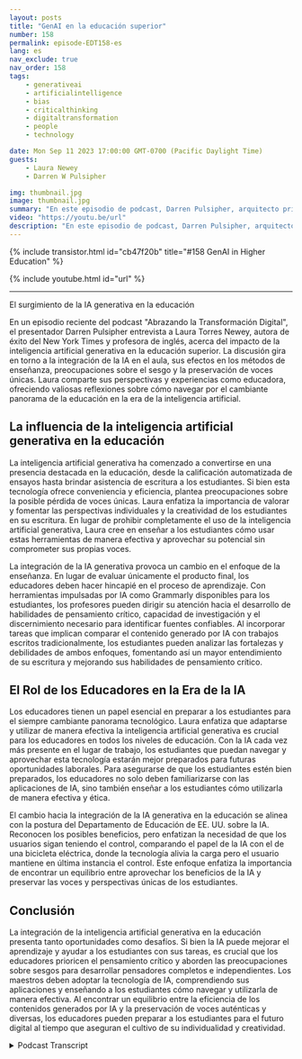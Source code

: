 ```yaml
---
layout: posts
title: "GenAI en la educación superior"
number: 158
permalink: episode-EDT158-es
lang: es
nav_exclude: true
nav_order: 158
tags:
    - generativeai
    - artificialintelligence
    - bias
    - criticalthinking
    - digitaltransformation
    - people
    - technology

date: Mon Sep 11 2023 17:00:00 GMT-0700 (Pacific Daylight Time)
guests:
    - Laura Newey
    - Darren W Pulsipher

img: thumbnail.jpg
image: thumbnail.jpg
summary: "En este episodio de podcast, Darren Pulsipher, arquitecto principal de soluciones del sector público en Intel, entrevista a Laura Torres Newey, autora de best-sellers del New York Times y profesora universitaria, sobre el impacto de la inteligencia artificial generativa en la educación superior. Este episodio ahonda en los desafíos y oportunidades presentados por la integración de la inteligencia artificial generativa en el aula, destacando la necesidad de habilidades de pensamiento crítico, las preocupaciones sobre sesgos y asegurando la preservación de voces únicas."
video: "https://youtu.be/url"
description: "En este episodio de podcast, Darren Pulsipher, arquitecto principal de soluciones del sector público en Intel, entrevista a Laura Torres Newey, autora de best-sellers del New York Times y profesora universitaria, sobre el impacto de la inteligencia artificial generativa en la educación superior. Este episodio ahonda en los desafíos y oportunidades presentados por la integración de la inteligencia artificial generativa en el aula, destacando la necesidad de habilidades de pensamiento crítico, las preocupaciones sobre sesgos y asegurando la preservación de voces únicas."
---
```


<div>
{% include transistor.html id="cb47f20b" title="#158 GenAI in Higher Education" %}

{% include youtube.html id="url" %}
</div>

---

El surgimiento de la IA generativa en la educación

En un episodio reciente del podcast "Abrazando la Transformación Digital", el presentador Darren Pulsipher entrevista a Laura Torres Newey, autora de éxito del New York Times y profesora de inglés, acerca del impacto de la inteligencia artificial generativa en la educación superior. La discusión gira en torno a la integración de la IA en el aula, sus efectos en los métodos de enseñanza, preocupaciones sobre el sesgo y la preservación de voces únicas. Laura comparte sus perspectivas y experiencias como educadora, ofreciendo valiosas reflexiones sobre cómo navegar por el cambiante panorama de la educación en la era de la inteligencia artificial.

## La influencia de la inteligencia artificial generativa en la educación

La inteligencia artificial generativa ha comenzado a convertirse en una presencia destacada en la educación, desde la calificación automatizada de ensayos hasta brindar asistencia de escritura a los estudiantes. Si bien esta tecnología ofrece conveniencia y eficiencia, plantea preocupaciones sobre la posible pérdida de voces únicas. Laura enfatiza la importancia de valorar y fomentar las perspectivas individuales y la creatividad de los estudiantes en su escritura. En lugar de prohibir completamente el uso de la inteligencia artificial generativa, Laura cree en enseñar a los estudiantes cómo usar estas herramientas de manera efectiva y aprovechar su potencial sin comprometer sus propias voces.

La integración de la IA generativa provoca un cambio en el enfoque de la enseñanza. En lugar de evaluar únicamente el producto final, los educadores deben hacer hincapié en el proceso de aprendizaje. Con herramientas impulsadas por IA como Grammarly disponibles para los estudiantes, los profesores pueden dirigir su atención hacia el desarrollo de habilidades de pensamiento crítico, capacidad de investigación y el discernimiento necesario para identificar fuentes confiables. Al incorporar tareas que implican comparar el contenido generado por IA con trabajos escritos tradicionalmente, los estudiantes pueden analizar las fortalezas y debilidades de ambos enfoques, fomentando así un mayor entendimiento de su escritura y mejorando sus habilidades de pensamiento crítico.

## El Rol de los Educadores en la Era de la IA

Los educadores tienen un papel esencial en preparar a los estudiantes para el siempre cambiante panorama tecnológico. Laura enfatiza que adaptarse y utilizar de manera efectiva la inteligencia artificial generativa es crucial para los educadores en todos los niveles de educación. Con la IA cada vez más presente en el lugar de trabajo, los estudiantes que puedan navegar y aprovechar esta tecnología estarán mejor preparados para futuras oportunidades laborales. Para asegurarse de que los estudiantes estén bien preparados, los educadores no solo deben familiarizarse con las aplicaciones de IA, sino también enseñar a los estudiantes cómo utilizarla de manera efectiva y ética.

El cambio hacia la integración de la IA generativa en la educación se alinea con la postura del Departamento de Educación de EE. UU. sobre la IA. Reconocen los posibles beneficios, pero enfatizan la necesidad de que los usuarios sigan teniendo el control, comparando el papel de la IA con el de una bicicleta eléctrica, donde la tecnología alivia la carga pero el usuario mantiene en última instancia el control. Este enfoque enfatiza la importancia de encontrar un equilibrio entre aprovechar los beneficios de la IA y preservar las voces y perspectivas únicas de los estudiantes.

## Conclusión

La integración de la inteligencia artificial generativa en la educación presenta tanto oportunidades como desafíos. Si bien la IA puede mejorar el aprendizaje y ayudar a los estudiantes con sus tareas, es crucial que los educadores prioricen el pensamiento crítico y aborden las preocupaciones sobre sesgos para desarrollar pensadores completos e independientes. Los maestros deben adoptar la tecnología de IA, comprendiendo sus aplicaciones y enseñando a los estudiantes cómo navegar y utilizarla de manera efectiva. Al encontrar un equilibrio entre la eficiencia de los contenidos generados por IA y la preservación de voces auténticas y diversas, los educadores pueden preparar a los estudiantes para el futuro digital al tiempo que aseguran el cultivo de su individualidad y creatividad.



<details>
<summary> Podcast Transcript </summary>

<p></p>

</details>
